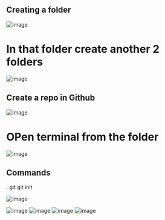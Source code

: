 ## Creating a folder
![image](https://github.com/Dharanidharan01/Advanced_App_Dev/assets/110535314/748c3309-0298-418b-8fe2-7d11677fe12a)

# In that folder create another 2 folders
![image](https://github.com/Dharanidharan01/Advanced_App_Dev/assets/110535314/595d8b84-5243-42d5-911d-9e76ce967db9)

## Create a repo in Github
![image](https://github.com/Dharanidharan01/Advanced_App_Dev/assets/110535314/559b140d-f3c3-41bb-bb77-80d4c8bdafef)

# OPen terminal from the folder
![image](https://github.com/Dharanidharan01/Advanced_App_Dev/assets/110535314/bc3d53fb-acf7-41cc-ac41-ef26eec5a6d1)

## Commands

. git
git init

![image](https://github.com/Dharanidharan01/Advanced_App_Dev/assets/110535314/5cfbdaa9-e518-4609-ad1a-bfb7732503e6)


![image](https://github.com/Dharanidharan01/Advanced_App_Dev/assets/110535314/a4dcd20e-2b46-4188-b8b1-2495eb1e659a)
![image](https://github.com/Dharanidharan01/Advanced_App_Dev/assets/110535314/b2d5ce34-d33c-4c6c-bd26-1434280de329)
![image](https://github.com/Dharanidharan01/Advanced_App_Dev/assets/110535314/efc19b86-7eff-4a81-b7a4-7e7141cad4f0)
![image](https://github.com/Dharanidharan01/Advanced_App_Dev/assets/110535314/09c4c151-bf2f-4287-bc3e-820fc751d04e)



